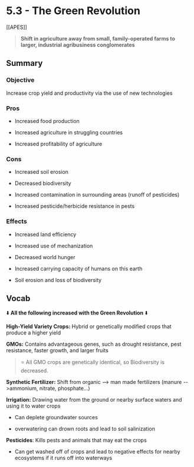 # 5\.3 - The Green Revolution

[[APES]]

> **Shift in agriculture away from small, family-operated farms to larger, industrial agribusiness conglomerates**

## Summary

### Objective

Increase crop yield and productivity via the use of new technologies

### Pros

- Increased food production

- Increased agriculture in struggling countries

- Increased profitability of agriculture

### Cons

- Increased soil erosion

- Decreased biodiversity

- Increased contamination in surrounding areas (runoff of pesticides)

- Increased pesticide/herbicide resistance in pests

### Effects

- Increased land efficiency

- Increased use of mechanization

- Decreased world hunger

- Increased carrying capacity of humans on this earth

- Soil erosion and loss of biodiversity

## Vocab 

:arrow_down: **__All the following increased with the Green Revolution__** :arrow_down: 

**High-Yield Variety Crops:** Hybrid or genetically modified crops that produce a higher yield

**GMOs:** Contains advantageous genes, such as drought resistance, pest resistance, faster growth, and larger fruits

> :star: All GMO crops are genetically identical, so Biodiversity is decreased.

**Synthetic Fertilizer:** Shift from organic --> man made fertilizers (manure -->ammonium, nitrate, phosphate...)

**Irrigation:** Drawing water from the ground or nearby surface waters and using it to water crops

- Can deplete groundwater sources

- overwatering can drown roots and lead to soil salinization

**Pesticides**: Kills pests and animals that may eat the crops

- Can get washed off of crops and lead to negative effects for nearby ecosystems if it runs off into waterways